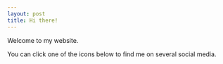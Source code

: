 ```yaml
---
layout: post
title: Hi there!
---
```


Welcome to my website. 

You can click one of the icons below to find me on several social media.

